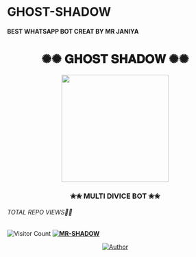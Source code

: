  # GHOST-SHADOW
 #### BEST WHATSAPP BOT CREAT BY MR JANIYA
 #### <div align="center"><h1>✺✺ 𝐆𝐇𝐎𝐒𝐓 𝐒𝐇𝐀𝐃𝐎𝐖 ✺✺</h1><a href="https://github.com/MR-SHADO/GHOST-SHADOW"><img src="https://telegra.ph/file/685acdaa270a7604b4d28.jpg" width="250" height="250"></a><h3>✬✬ MULTI DIVICE BOT ✬✬</h3></div>

 </a>
</p>

###### TOTAL REPO VIEWS👩‍💻
![Visitor Count](https://profile-counter.glitch.me/MR-SHADO/count.svg)
  **[![MR-SHADOW](https://raw.githubusercontent.com/rodrigograca31/rodrigograca31/master/matrix.svg)](http://wa.me/94763940089?text=Can%20you%20help%20bro)**


  <p align="center">
<a href="https:"><img title="Author" src="https://img.shields.io/badge/Author--SHADO/SHADO-SER?color=black&style=for-the-badge&logo=whatsapp"></a>
</p>
</div>
<p align="center">


